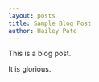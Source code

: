 ```yaml
---
layout: posts
title: Sample Blog Post
author: Hailey Pate
---
```


This is a blog post.

It is glorious.